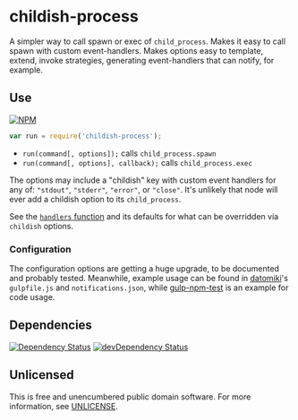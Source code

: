 # childish-process

A simpler way to call spawn or exec of `child_process`.
Makes it easy to call spawn with custom event-handlers.
Makes options easy to template, extend, invoke strategies,
generating event-handlers that can notify, for example.

## Use

[![NPM](https://nodei.co/npm/childish-process.png?mini=true)](https://www.npmjs.org/package/childish-process)

```javascript
var run = require('childish-process');
```

- `run(command[, options]);` calls `child_process.spawn`
- `run(command[, options], callback);` calls `child_process.exec`

The options may include a "childish" key with custom event handlers for any of:
`"stdout"`, `"stderr"`, `"error"`, or `"close"`.
It's unlikely that node will ever add a childish option to its `child_process`.

See the [`handlers` function](https://github.com/orlin/childish-process/blob/active/index.coffee)
and its defaults for what can be overridden via `childish` options.

### Configuration

The configuration options are getting a huge upgrade, to be documented and probably tested.
Meanwhile, example usage can be found in [datomiki](https://github.com/datomicon/datomiki)'s
`gulpfile.js` and `notifications.json`,
while [gulp-npm-test](https://github.com/orlin/gulp-npm-test) is an example for code usage.

## Dependencies

[![Dependency Status](https://david-dm.org/orlin/childish-process.svg)](https://david-dm.org/orlin/childish-process)
[![devDependency Status](https://david-dm.org/orlin/childish-process/dev-status.svg)](https://david-dm.org/orlin/childish-process#info=devDependencies)

## Unlicensed

This is free and unencumbered public domain software.
For more information, see [UNLICENSE](http://unlicense.org).
